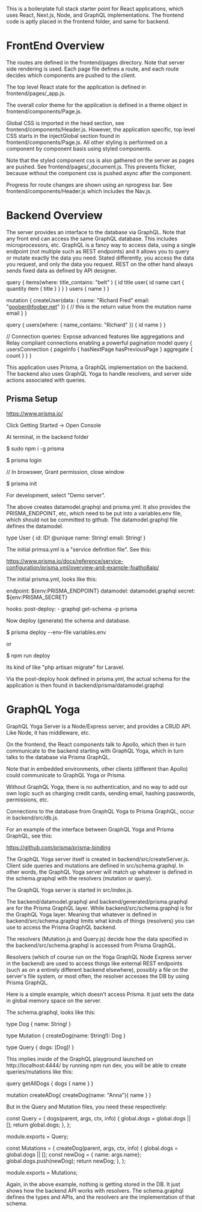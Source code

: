 This is a boilerplate full stack starter point for React applications, which uses React, Next.js, Node, and GraphQL implementations. The frontend code is aptly placed in the frontend folder, and same for backend.

# FrontEnd Overview

The routes are defined in the frontend/pages directory. Note that server side rendering is used. Each page file defines a route, and each route decides which components are pushed to the client. 

The top level React state for the application is defined in frontend/pages/_app.js.

The overall color theme for the application is defined in a theme object in frontend/components/Page.js.

Global CSS is imported in the head section, see frontend/components/Header.js. However, the application specific, top level CSS starts in the injectGlobal section found in frontend/components/Page.js. All other styling is performed on a component by component basis using styled components.

Note that the styled component css is also gathered on the server as pages are pushed. See frontend/pages/_document.js. This prevents flicker, because without the component css is pushed async after the component.

Progress for route changes are shown using an nprogress bar. See frontend/components/Header.js which includes the Nav.js.

# Backend Overview

The server provides an interface to the database via GraphQL. Note that any front end can access the same GraphQL database. This includes microprocessors, etc. GraphQL is a fancy way to access data, using a single endpoint (not multiple such as REST endpoints) and it allows you to query or mutate exactly the data you need. Stated differently, you access the data you request, and only the data you request. REST on the other hand always sends fixed data as defined by API designer.

query {
  items(where: title_contains: "belt" ) {
    id
    title
    user{
      id
      name
      cart {
        quantity
        item {
          title
        }
      }
    }
  }
  users {
    name
  }
}

mutation {
  createUser(data: {
    name: "Richard Fred"
    email: "goober@foober.net"
  }) { // this is the return value from the mutation
    name
    email
  }
}

query {
  users(where: {
    name_contains: "Richard"
  }) {
    id
    name
  }
}


// Connection queries: Expose advanced features like aggregations and Relay compliant connections enabling a powerful pagination model
query {
  usersConnection {
    pageInfo {
      hasNextPage
      hasPreviousPage
    }
    aggregate {
      count
    }
  }
}

This application uses Prisma, a GraphQL implementation on the backend. The backend also uses GraphQL Yoga to handle resolvers, and server side actions associated with queries.

## Prisma Setup

https://www.prisma.io/

Click Getting Started -> Open Console

At terminal, in the backend folder

$ sudo npm i -g prisma

$ prisma login

// In browswer, Grant permission, close window


$ prisma init

For development, select "Demo server".

The above creates datamodel.graphql and prisma.yml. It also provides the PRISMA_ENDPOINT, etc, which need to be put into a variables.env file, which should not be committed to github. The datamodel.graphql file defines the datamodel. 

type User {
  id: ID! @unique
  name: String!
  email: String!
}

The initial primsa.yml is a "service definition file". See this:

https://www.prisma.io/docs/reference/service-configuration/prisma.yml/overview-and-example-foatho8aip/

The initial prisma.yml, looks like this:

endpoint: ${env:PRISMA_ENDPOINT}
datamodel: datamodel.graphql
secret: ${env:PRISMA_SECRET}

hooks:
  post-deploy:
    - graphql get-schema -p prisma


Now deploy (generate) the schema and database.

$ prisma deploy --env-file variables.env

or 

$ npm run deploy

Its kind of like "php artisan migrate" for Laravel.

Via the post-deploy hook defined in prisma.yml, the actual schema for the application is then found in backend/prisma/datamodel.graphql

# GraphQL Yoga

GraphQL Yoga Server is a Node/Express server, and provides a CRUD API. Like Node, it has middleware, etc.

On the frontend, the React components talk to Apollo, which then in turn communicate to the backend starting with GraphQL Yoga, which in turn talks to the database via Prisma GraphQL.

Note that in embedded environments, other clients (different than Apollo) could communicate to GraphQL Yoga or Prisma.

Without GraphQL Yoga, there is no authentication, and no way to add our own logic such as charging credit cards, sending email, hashing passwords, permissions, etc.

Connections to the database from GraphQL Yoga to Prisma GraphQL, occur in backend/src/db.js.

For an example of the interface between GraphQL Yoga and Prisma GraphQL, see this:

https://github.com/prisma/prisma-binding

The GraphQL Yoga server itself is created in backend/src/createServer.js. Client side queries and mutations are defined in src/schema.graphql. In other words, the GraphQL Yoga server will match up whatever is defined in the schema.graphql with the resolvers (mutation or query).

The GraphQL Yoga server is started in src/index.js.

The backend/datamodel.graphql and backend/generated/prisma.graphql are for the Prisma GraphQL layer. While backend/src/schema.graphql is for the GraphQL Yoga layer. Meaning that whatever is defined in backend/src/schema.graphql limits what kinds of things (resolvers) you can use to access the Prisma GraphQL backend.
 
The resolvers (Mutation.js and Query.js) decide how the data specified in the backend/src/schema.graphql is accessed from Prisma GraphQL.

Resolvers (which of course run on the Yoga GraphQL Node Express server in the backend) are used to access things like external REST endpoints (such as on a entirely different backend elsewhere), possibly a file on the server's file system, or most often, the resolver accesses the DB by using Prisma GraphQL. 

Here is a simple example, which doesn't access Prisma. It just sets the data in global memory space on the server.

The schema.graphql, looks like this:

type Dog {
	name: String!
}

type Mutation {
	createDog(name: String!): Dog
}

type Query {
	dogs: [Dog]!
}

This implies inside of the GraphQL playground launched on http://localhost:4444/ by running npm run dev, you will be able to create queries/mutations like this:

query getAllDogs {
  dogs {
    name
  }
}

mutation createADog{
  createDog(name: "Anna"){
    name
  }
}

But in the Query and Mutation files, you need these respectively:

const Query = {
	dogs(parent, args, ctx, info) {
		global.dogs = global.dogs || [];
		return global.dogs;
	},
};

module.exports = Query;

const Mutations = {
	createDog(parent, args, ctx, info) {
		global.dogs = global.dogs || [];
		const newDog = { name: args.name};
		global.dogs.push(newDog);
		return newDog;
	},
};

module.exports = Mutations;

Again, in the above example, nothing is getting stored in the DB. It just shows how the backend API works with resolvers. The schema.graphql defines the types and APIs, and the resolvers are the implementation of that schema. 

